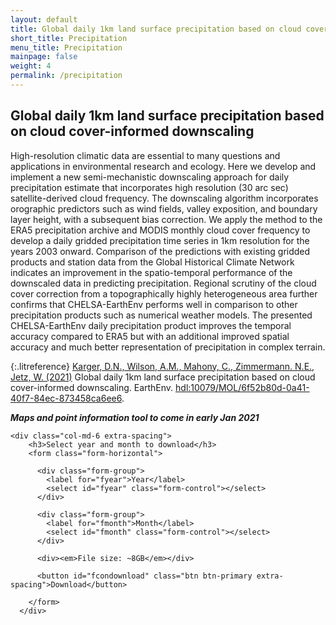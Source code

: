 ```yaml
---
layout: default
title: Global daily 1km land surface precipitation based on cloud cover-informed downscaling
short_title: Precipitation
menu_title: Precipitation
mainpage: false
weight: 4
permalink: /precipitation
---
```


Global daily 1km land surface precipitation based on cloud cover-informed downscaling
-------------------------------

High-resolution climatic data are essential to many questions and applications in 
environmental research and ecology. Here we develop and implement a new semi-mechanistic 
downscaling approach for daily precipitation estimate that incorporates high resolution 
(30 arc sec) satellite-derived cloud frequency. The downscaling algorithm incorporates 
orographic predictors such as wind fields, valley exposition, and boundary layer height, 
with a subsequent bias correction. We apply the method to the ERA5 precipitation archive 
and MODIS monthly cloud cover frequency to develop a daily gridded precipitation time series 
in 1km resolution for the years 2003 onward. Comparison of  the predictions with existing 
gridded products and station data from the Global Historical Climate Network indicates an 
improvement in the spatio-temporal performance of the downscaled data in predicting 
precipitation. Regional scrutiny of the cloud cover correction from a topographically 
highly heterogeneous area further confirms that CHELSA-EarthEnv performs well in 
comparison to other precipitation products such as numerical weather models. The 
presented CHELSA-EarthEnv daily precipitation product improves the temporal accuracy 
compared to ERA5 but with an additional improved spatial accuracy and much better 
representation of precipitation in complex terrain.

{:.litreference}
[Karger, D.N., Wilson, A.M., Mahony, C., Zimmermann. N.E., Jetz, W. (2021)](https://earthenv.org/) Global daily 1km land surface precipitation based on cloud cover-informed downscaling. EarthEnv. [hdl:10079/MOL/6f52b80d-0a41-40f7-84ec-873458ca6ee6](http://hdl.handle.net/10079/MOL/6f52b80d-0a41-40f7-84ec-873458ca6ee6).

<!--
{::options parse_block_html="true" /}
-->

_**Maps and point information tool to come in early Jan 2021**_


  <div class="col-md-12 extra-spacing">
    
    <div class="col-md-6 extra-spacing">
        <h3>Select year and month to download</h3>
        <form class="form-horizontal">

          <div class="form-group">
            <label for="fyear">Year</label>
            <select id="fyear" class="form-control"></select>
          </div>

          <div class="form-group">
            <label for="fmonth">Month</label>
            <select id="fmonth" class="form-control"></select>
          </div>

          <div><em>File size: ~8GB</em></div>

          <button id="fcondownload" class="btn btn-primary extra-spacing">Download</button>

        </form>
      </div>    

  </div>
  



<script type="text/javascript">

  var base_url = 'https://data.earthenv.org/precipitation/CHELSA_preccor_land_';

  var minYear = 2003, maxYear = 2016;
  var months = ['January', 'February', 'March','April', 'May', 'June', 'July','August', 'September', 'October','November', 'December'];

  for (var m = 0; m < months.length; m++) {$('<option>', {value: (m+1), text: months[m]}).appendTo("#fmonth"); }
  for (var y = minYear; y <= maxYear; y++) { $('<option>', {value: y, text: y}).appendTo("#fyear");}

  // continuous downloads
  $('#fcondownload').click(function() {
    var fy = $('#fyear').val();
    var fm = $('#fmonth').val();
    var dlurl = base_url + fm.toString().padStart(2, "0") + '_' + fy + '.zip';
    window.open(dlurl);

    return false;
  });
</script>
